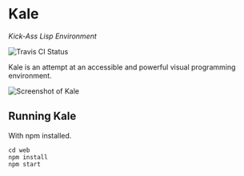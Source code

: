 # Kale

*Kick-Ass Lisp Environment*

![Travis CI Status](https://travis-ci.org/mgoszcz2/kale.svg?branch=master)

Kale is an attempt at an accessible and powerful visual programming environment.

![Screenshot of Kale](kale.png)

## Running Kale

With npm installed.

```
cd web
npm install
npm start
```